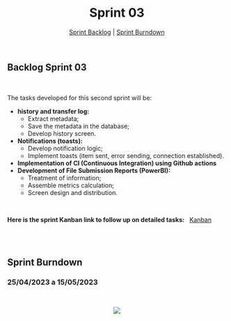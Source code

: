 
<h1 align="center">Sprint 03</h1>

<p align="center">
 <a href="#backlog-sprint-03">Sprint Backlog</a> |  <a href="#sprint-burndown">Sprint Burndown</a>
</p>

<br>

## Backlog Sprint 03
<br>

The tasks developed for this second sprint will be:
- **history and transfer log:**
    * Extract metadata;
    * Save the metadata in the database;
    * Develop history screen.
- **Notifications (toasts):**
    * Develop notification logic;
    * Implement toasts (item sent, error sending, connection established).
- **Implementation of CI (Continuous Integration) using Github actions**
- **Development of File Submission Reports (PowerBI):**
    * Treatment of information;
    * Assemble metrics calculation;
    * Screen design and distribution.
    
<br>
 
**Here is the sprint Kanban link to follow up on detailed tasks:** &nbsp; [Kanban](https://github.com/orgs/PhatomFatec/projects/4/views/1?visibleFields=%5B%22Title%22%2C%22Assignees%22%2C%22Status%22%2C%22Labels%22%2C%22Milestone%22%5D)
  
<br>


<br>

## Sprint Burndown

### 25/04/2023 a 15/05/2023
<br>

<p align="center"> 
<img src="https://media.discordapp.net/attachments/870416846338273280/1104185976668029018/2bd8003f-6511-4cb0-b3b5-e347f3866f48.jpg?width=945&height=580"/> <br>
</p>

<br>
